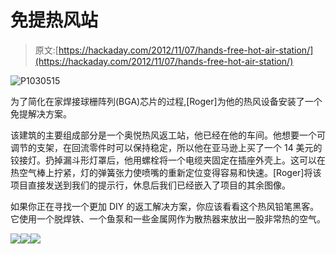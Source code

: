 # 免提热风站

> 原文:[https://hackaday.com/2012/11/07/hands-free-hot-air-station/](https://hackaday.com/2012/11/07/hands-free-hot-air-station/)

![](../Images/50ecbd314e6187152a18c9fc29091720.png "P1030515")

为了简化在家焊接球栅阵列(BGA)芯片的过程,[Roger]为他的热风设备安装了一个免提解决方案。

该建筑的主要组成部分是一个奥悦热风返工站，他已经在他的车间。他想要一个可调节的支架，在回流零件时可以保持稳定，所以他在亚马逊上买了一个 14 美元的铰接灯。扔掉漏斗形灯罩后，他用螺栓将一个电缆夹固定在插座外壳上。这可以在热空气棒上拧紧，灯的弹簧张力使喷嘴的重新定位变得容易和快速。[Roger]将该项目直接发送到我们的提示行，休息后我们已经嵌入了项目的其余图像。

如果你正在寻找一个更加 DIY 的返工解决方案，你应该看看这个热风铅笔黑客。它使用一个脱焊铁、一个鱼泵和一些金属网作为散热器来放出一股非常热的空气。

[![](../Images/9c700ddf5fa8e3003faf32e8ecb3df9d.png)](https://hackaday.com/wp-content/uploads/2012/11/p1030511.jpg)[![](../Images/e44a55781e4d4896d0c8152e4c6f3498.png)](https://hackaday.com/wp-content/uploads/2012/11/p1030513.jpg)[![](../Images/e66ffef4b77fd4dc7fec4dc7219005fd.png)](https://hackaday.com/wp-content/uploads/2012/11/p1030515.jpg)